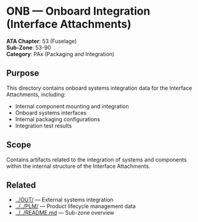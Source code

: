 # ONB — Onboard Integration (Interface Attachments)

**ATA Chapter**: 53 (Fuselage)  
**Sub-Zone**: 53-90  
**Category**: PAx (Packaging and Integration)

## Purpose

This directory contains onboard systems integration data for the Interface Attachments, including:
- Internal component mounting and integration
- Onboard systems interfaces
- Internal packaging configurations
- Integration test results

## Scope

Contains artifacts related to the integration of systems and components within the internal structure of the Interface Attachments.

## Related

- [../OUT/](../OUT/) — External systems integration
- [../../PLM/](../../PLM/) — Product lifecycle management data
- [../../README.md](../../README.md) — Sub-zone overview
